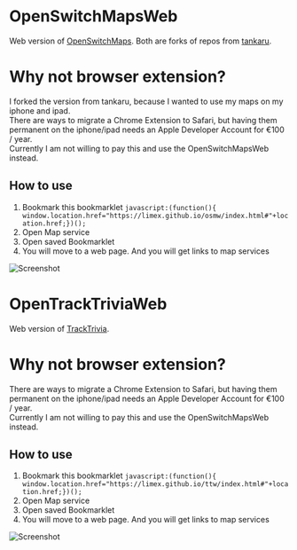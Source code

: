 # OpenSwitchMapsWeb
Web version of [OpenSwitchMaps](https://github.com/limex/OpenSwitchMaps). Both are forks of repos from [tankaru](https://github.com/tankaru).

# Why not browser extension?
I forked the version from tankaru, because I wanted to use my maps on my iphone and ipad.  
There are ways to migrate a Chrome Extension to Safari, but having them permanent on the iphone/ipad needs an Apple Developer Account for €100 / year.  
Currently I am not willing to pay this and use the OpenSwitchMapsWeb instead.

## How to use
1. Bookmark this bookmarklet
```javascript:(function(){ window.location.href="https://limex.github.io/osmw/index.html#"+location.href;})();```
1. Open Map service
1. Open saved Bookmarklet
1. You will move to a web page. And you will get links to map services

![Screenshot](screenshot.jpg)


# OpenTrackTriviaWeb
Web version of [TrackTrivia](https://github.com/limex/TrackTrivia).

# Why not browser extension?
There are ways to migrate a Chrome Extension to Safari, but having them permanent on the iphone/ipad needs an Apple Developer Account for €100 / year.  
Currently I am not willing to pay this and use the OpenSwitchMapsWeb instead.

## How to use
1. Bookmark this bookmarklet
```javascript:(function(){ window.location.href="https://limex.github.io/ttw/index.html#"+location.href;})();```
1. Open Map service
1. Open saved Bookmarklet
1. You will move to a web page. And you will get links to map services

![Screenshot](screenshot.jpg)
